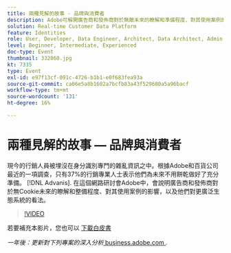 ```yaml
---
title: 兩種見解的故事 - 品牌與消費者
description: Adobe可解開廣告商和發佈商對於無敵未來的瞭解和準備程度、對其使用案例的影響，以及他們對更廣闊生態系統的看法。
solution: Real-time Customer Data Platform
feature: Identities
role: User, Developer, Data Engineer, Architect, Data Architect, Admin, Leader
level: Beginner, Intermediate, Experienced
doc-type: Event
thumbnail: 332060.jpg
kt: 7335
type: Event
exl-id: e97f13cf-091c-4726-b1b1-e0f683fea93a
source-git-commit: ca06e5a8b1602a7bcfb83a43f529680a5a96bacf
workflow-type: tm+mt
source-wordcount: '131'
ht-degree: 16%

---
```


# 兩種見解的故事 — 品牌與消費者

現今的行銷人員被埋沒在身分識別專門的雜亂資訊之中。根據Adobe和百貨公司最近的一項調查，只有37%的行銷專業人士表示他們為未來不用餅乾做好了充分準備。 [!DNL Advanis]. 在這個網路研討會Adobe中，會說明廣告商和發佈商對於無Cookie未來的瞭解和整備程度、對其使用案例的影響，以及他們對更廣泛生態系統的看法。

>[!VIDEO](https://video.tv.adobe.com/v/332060/?quality=12&learn=on)

若要補充本影片，您也可以 [下載白皮書](./../assets/whitepaper-a-tale-of-two-perceptions.pdf)

*一年後：更新對下列專案的深入分析*<a href="https://business.adobe.com/blog/perspectives/a-tale-of-two-perceptions-readiness-for-a-cookieless-future"> business.adobe.com </a>*.*
